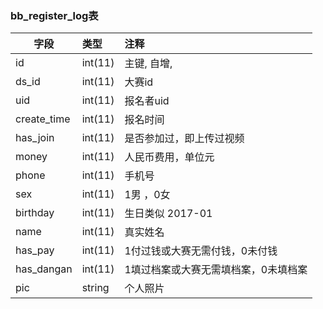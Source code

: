 ### bb_register_log表
  
| 字段        | 类型 |    注释 |
| -------- |:------|:------|
|id| int(11) |   主键, 自增, |  
|ds_id| int(11) |  大赛id |  
|uid| int(11) |   报名者uid |  
|create_time| int(11) |   报名时间 |  
|has_join| int(11) |   是否参加过，即上传过视频 |  
|money| int(11) |   人民币费用，单位元 |  
|phone| int(11) |  手机号 |  
|sex| int(11) |   1男 ，0女 |  
|birthday| int(11) |   生日类似 2017-01 |  
|name| int(11) |   真实姓名 |  
|has_pay| int(11) |   1付过钱或大赛无需付钱，0未付钱 |  
|has_dangan| int(11) |  1填过档案或大赛无需填档案，0未填档案 |  
|pic| string | 个人照片  |  

